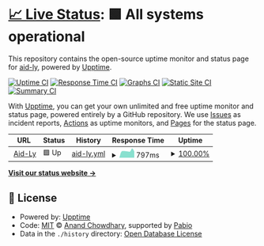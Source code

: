 # [📈 Live Status](https://upptime.aid-ly.org): <!--live status--> **🟩 All systems operational**

This repository contains the open-source uptime monitor and status page for [aid-ly](https://aid-ly.org/?utm_source=github&utm_medium=profile), powered by [Upptime](https://github.com/upptime/upptime).

[![Uptime CI](https://github.com/aid-ly/upptime/workflows/Uptime%20CI/badge.svg)](https://github.com/aid-ly/upptime/actions?query=workflow%3A%22Uptime+CI%22)
[![Response Time CI](https://github.com/aid-ly/upptime/workflows/Response%20Time%20CI/badge.svg)](https://github.com/aid-ly/upptime/actions?query=workflow%3A%22Response+Time+CI%22)
[![Graphs CI](https://github.com/aid-ly/upptime/workflows/Graphs%20CI/badge.svg)](https://github.com/aid-ly/upptime/actions?query=workflow%3A%22Graphs+CI%22)
[![Static Site CI](https://github.com/aid-ly/upptime/workflows/Static%20Site%20CI/badge.svg)](https://github.com/aid-ly/upptime/actions?query=workflow%3A%22Static+Site+CI%22)
[![Summary CI](https://github.com/aid-ly/upptime/workflows/Summary%20CI/badge.svg)](https://github.com/aid-ly/upptime/actions?query=workflow%3A%22Summary+CI%22)

With [Upptime](https://upptime.js.org), you can get your own unlimited and free uptime monitor and status page, powered entirely by a GitHub repository. We use [Issues](https://github.com/aid-ly/upptime/issues) as incident reports, [Actions](https://github.com/aid-ly/upptime/actions) as uptime monitors, and [Pages](https://upptime.aid-ly.org) for the status page.

<!--start: status pages-->
<!-- This summary is generated by Upptime (https://github.com/upptime/upptime) -->
<!-- Do not edit this manually, your changes will be overwritten -->
<!-- prettier-ignore -->
| URL | Status | History | Response Time | Uptime |
| --- | ------ | ------- | ------------- | ------ |
| <img alt="" src="https://icons.duckduckgo.com/ip3/aid-ly.org.ico" height="13"> [Aid-Ly](https://aid-ly.org) | 🟩 Up | [aid-ly.yml](https://github.com/aid-ly/upptime/commits/HEAD/history/aid-ly.yml) | <details><summary><img alt="Response time graph" src="./graphs/aid-ly/response-time-week.png" height="20"> 797ms</summary><br><a href="https://upptime.aid-ly.org/history/aid-ly"><img alt="Response time 731" src="https://img.shields.io/endpoint?url=https%3A%2F%2Fraw.githubusercontent.com%2Faid-ly%2Fupptime%2FHEAD%2Fapi%2Faid-ly%2Fresponse-time.json"></a><br><a href="https://upptime.aid-ly.org/history/aid-ly"><img alt="24-hour response time 707" src="https://img.shields.io/endpoint?url=https%3A%2F%2Fraw.githubusercontent.com%2Faid-ly%2Fupptime%2FHEAD%2Fapi%2Faid-ly%2Fresponse-time-day.json"></a><br><a href="https://upptime.aid-ly.org/history/aid-ly"><img alt="7-day response time 797" src="https://img.shields.io/endpoint?url=https%3A%2F%2Fraw.githubusercontent.com%2Faid-ly%2Fupptime%2FHEAD%2Fapi%2Faid-ly%2Fresponse-time-week.json"></a><br><a href="https://upptime.aid-ly.org/history/aid-ly"><img alt="30-day response time 763" src="https://img.shields.io/endpoint?url=https%3A%2F%2Fraw.githubusercontent.com%2Faid-ly%2Fupptime%2FHEAD%2Fapi%2Faid-ly%2Fresponse-time-month.json"></a><br><a href="https://upptime.aid-ly.org/history/aid-ly"><img alt="1-year response time 731" src="https://img.shields.io/endpoint?url=https%3A%2F%2Fraw.githubusercontent.com%2Faid-ly%2Fupptime%2FHEAD%2Fapi%2Faid-ly%2Fresponse-time-year.json"></a></details> | <details><summary><a href="https://upptime.aid-ly.org/history/aid-ly">100.00%</a></summary><a href="https://upptime.aid-ly.org/history/aid-ly"><img alt="All-time uptime 99.97%" src="https://img.shields.io/endpoint?url=https%3A%2F%2Fraw.githubusercontent.com%2Faid-ly%2Fupptime%2FHEAD%2Fapi%2Faid-ly%2Fuptime.json"></a><br><a href="https://upptime.aid-ly.org/history/aid-ly"><img alt="24-hour uptime 100.00%" src="https://img.shields.io/endpoint?url=https%3A%2F%2Fraw.githubusercontent.com%2Faid-ly%2Fupptime%2FHEAD%2Fapi%2Faid-ly%2Fuptime-day.json"></a><br><a href="https://upptime.aid-ly.org/history/aid-ly"><img alt="7-day uptime 100.00%" src="https://img.shields.io/endpoint?url=https%3A%2F%2Fraw.githubusercontent.com%2Faid-ly%2Fupptime%2FHEAD%2Fapi%2Faid-ly%2Fuptime-week.json"></a><br><a href="https://upptime.aid-ly.org/history/aid-ly"><img alt="30-day uptime 100.00%" src="https://img.shields.io/endpoint?url=https%3A%2F%2Fraw.githubusercontent.com%2Faid-ly%2Fupptime%2FHEAD%2Fapi%2Faid-ly%2Fuptime-month.json"></a><br><a href="https://upptime.aid-ly.org/history/aid-ly"><img alt="1-year uptime 99.97%" src="https://img.shields.io/endpoint?url=https%3A%2F%2Fraw.githubusercontent.com%2Faid-ly%2Fupptime%2FHEAD%2Fapi%2Faid-ly%2Fuptime-year.json"></a></details>

<!--end: status pages-->

[**Visit our status website →**](https://upptime.aid-ly.org)

## 📄 License

- Powered by: [Upptime](https://github.com/upptime/upptime)
- Code: [MIT](./LICENSE) © [Anand Chowdhary](https://anandchowdhary.com), supported by [Pabio](https://pabio.com)
- Data in the `./history` directory: [Open Database License](https://opendatacommons.org/licenses/odbl/1-0/)
